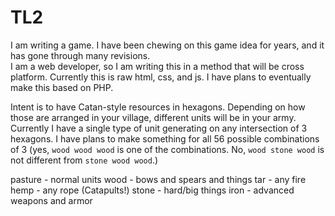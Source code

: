 # TL2
I am writing a game.  I have been chewing on this game idea for years, and it has gone through many revisions.  
I am a web developer, so I am writing this in a method that will be cross platform.
Currently this is raw html, css, and js.  I have plans to eventually make this based on PHP.

Intent is to have Catan-style resources in hexagons.  Depending on how those are arranged in your village, different units will be in your army.  Currently I have a single type of unit generating on any intersection of 3 hexagons.  I have plans to make something for all 56 possible combinations of 3 (yes, `wood wood wood` is one of the combinations.  No, `wood stone wood` is not different from `stone wood wood`.)

pasture - normal units
wood - bows and spears and things
tar - any fire
hemp - any rope (Catapults!)
stone - hard/big things
iron - advanced weapons and armor
